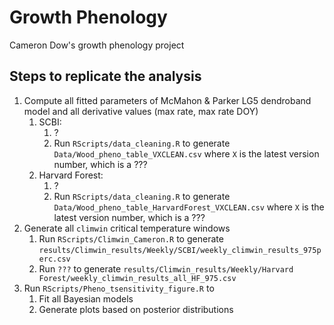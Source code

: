 # Growth Phenology

Cameron Dow's growth phenology project

## Steps to replicate the analysis

1. Compute all fitted parameters of McMahon & Parker LG5 dendroband model and all derivative values (max rate, max rate DOY)
    1. SCBI: 
        1. ?
        1. Run `RScripts/data_cleaning.R` to generate `Data/Wood_pheno_table_VXCLEAN.csv` where `X` is the latest version number, which is a ???
    1. Harvard Forest:
        1. ?
        1. Run `RScripts/data_cleaning.R` to generate `Data/Wood_pheno_table_HarvardForest_VXCLEAN.csv` where `X` is the latest version number, which is a ???
1. Generate all `climwin` critical temperature windows
    1. Run `RScripts/Climwin_Cameron.R` to generate `results/Climwin_results/Weekly/SCBI/weekly_climwin_results_975perc.csv`
    1. Run `???` to generate `results/Climwin_results/Weekly/Harvard Forest/weekly_climwin_results_all_HF_975.csv`
1. Run `RScripts/Pheno_tsensitivity_figure.R` to
    1. Fit all Bayesian models
    1. Generate plots based on posterior distributions
